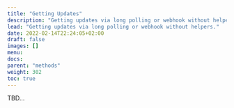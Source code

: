 ```yaml
---
title: "Getting Updates"
description: "Getting updates via long polling or webhook without helpers."
lead: "Getting updates via long polling or webhook without helpers."
date: 2022-02-14T22:24:05+02:00
draft: false
images: []
menu:
docs:
parent: "methods"
weight: 302
toc: true
---
```


TBD...
